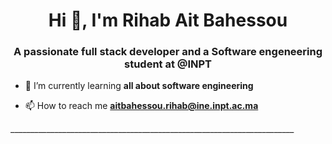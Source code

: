 <h1 align="center">Hi 👋, I'm Rihab Ait Bahessou</h1>
<h3 align="center">A passionate full stack developer and a Software engeneering student at @INPT</h3>



- 🌱 I’m currently learning **all about software engineering**

- 📫 How to reach me **aitbahessou.rihab@ine.inpt.ac.ma**

<p>_______________________________________________________________________</p>


  
  
  
  
  
 
  
  
  
  
  
  
  
  
  
   
  
  
  
   
  
   
  
  
  
  
  
   



